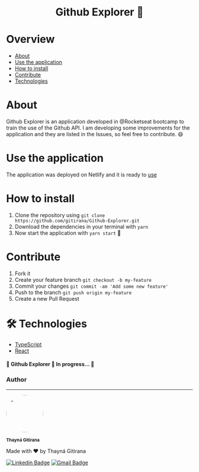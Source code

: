 <h1 align="center">Github Explorer 🧭</h1>

Overview
=================

<!--ts-->
  * [About](#About)
  * [Use the application](#Use-the-application)
  * [How to install](#How-to-install)
  * [Contribute](#Contribute)
  * [Technologies](#🛠-Technologies)
  
  
# About

Github Explorer is an application developed in @Rocketseat bootcamp to train the use of the Github API. I am developing some improvements for the application and they are listed in the Issues, so feel free to contribute. 😄

# Use the application

The application was deployed on Netlify and it is ready to [use](https://use-github-explorer.netlify.app/)

# How to install

1. Clone the repository using `git clone https://github.com/gitirana/Github-Explorer.git`
2. Download the dependencies in your terminal with `yarn`
3. Now start the application with `yarn start` 🥳

# Contribute

1. Fork it
2. Create your feature branch `git checkout -b my-feature`
3. Commit your changes `git commit -am 'Add some new feature'`
4. Push to the branch `git push origin my-feature`
5. Create a new Pull Request

# 🛠 Technologies

* [TypeScript](https://www.typescriptlang.org/) 
* [React](https://pt-br.reactjs.org/)

#### 🚧 Github Explorer 🚀 In progress... 🚧

### Author
---

<img style="border-radius: 50%;" src="https://avatars3.githubusercontent.com/u/61708182?s=460&u=e3d31df35b1e4e8095aa2538a17a872e7e85bc6b&v=4" width="100px;" alt="" />

<sub><b>Thayná Gitirana</b></sub>

Made with ❤️ by Thayná Gitirana

[![Linkedin Badge](https://img.shields.io/badge/-@gitirana-blue?style=flat-square&logo=Linkedin&logoColor=white&link=https://www.linkedin.com/in/gitirana/)](https://www.linkedin.com/in/gitirana/) [![Gmail Badge](https://img.shields.io/badge/-thaynalgc@gmail.com-c14438?style=flat-square&logo=Gmail&logoColor=white&link=mailto:thaynalgc@gmail.com)](mailto:thaynalgc@gmail.com)

